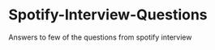 Spotify-Interview-Questions
===========================

Answers to few of the questions from spotify interview
